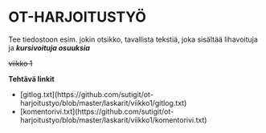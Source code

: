 <h1>OT-HARJOITUSTYÖ</h1>
<p>Tee tiedostoon esim. jokin otsikko, tavallista tekstiä, joka sisältää lihavoituja ja 
  <strong><i>kursivoituja osuuksia</i></strong></p>


~~viikko 1~~

<strong>**Tehtävä linkit**</strong>
<ul>
  <li>[gitlog.txt](https://github.com/sutigit/ot-harjoitustyo/blob/master/laskarit/viikko1/gitlog.txt)</li>
  <li>[komentorivi.txt](https://github.com/sutigit/ot-harjoitustyo/blob/master/laskarit/viikko1/komentorivi.txt)</li>
</ul>




